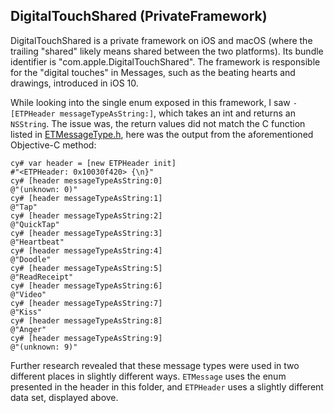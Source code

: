 ## DigitalTouchShared (PrivateFramework)

DigitalTouchShared is a private framework on iOS and macOS (where the trailing "shared" likely means shared between the two platforms). Its bundle identifier is "com.apple.DigitalTouchShared". The framework is responsible for the "digital touches" in Messages, such as the beating hearts and drawings, introduced in iOS 10. 

While looking into the single enum exposed in this framework, I saw `-[ETPHeader messageTypeAsString:]`, which takes an int and returns an `NSString`. The issue was, the return values did not match the C function listed in [ETMessageType.h](ETMessageType.h), here was the output from the aforementioned Objective-C method:

```objc
cy# var header = [new ETPHeader init]
#"<ETPHeader: 0x10030f420> {\n}"
cy# [header messageTypeAsString:0]
@"(unknown: 0)"
cy# [header messageTypeAsString:1]
@"Tap"
cy# [header messageTypeAsString:2]
@"QuickTap"
cy# [header messageTypeAsString:3]
@"Heartbeat"
cy# [header messageTypeAsString:4]
@"Doodle"
cy# [header messageTypeAsString:5]
@"ReadReceipt"
cy# [header messageTypeAsString:6]
@"Video"
cy# [header messageTypeAsString:7]
@"Kiss"
cy# [header messageTypeAsString:8]
@"Anger"
cy# [header messageTypeAsString:9]
@"(unknown: 9)"
```

Further research revealed that these message types were used in two different places in slightly different ways. `ETMessage` uses the enum presented in the header in this folder, and `ETPHeader` uses a slightly different data set, displayed above.

